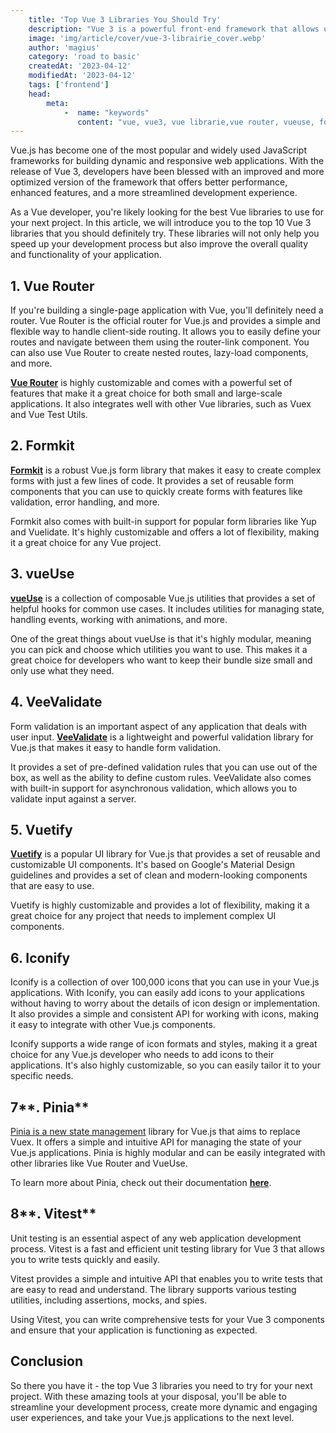 ```yaml
---
    title: 'Top Vue 3 Libraries You Should Try'
    description: "Vue 3 is a powerful front-end framework that allows us to create complex applications with ease. However, like any other framework, Vue 3 can be improved with the use of third-party libraries."
    image: 'img/article/cover/vue-3-librairie_cover.webp'
    author: 'magius'
    category: 'road to basic'
    createdAt: '2023-04-12'
    modifiedAt: '2023-04-12'
    tags: ['frontend']
    head:
        meta: 
            -  name: "keywords"
               content: "vue, vue3, vue librarie,vue router, vueuse, formkit, veevalidate javascript"
---
```



Vue.js has become one of the most popular and widely used JavaScript frameworks for building dynamic and responsive web applications. With the release of Vue 3, developers have been blessed with an improved and more optimized version of the framework that offers better performance, enhanced features, and a more streamlined development experience.

As a Vue developer, you're likely looking for the best Vue libraries to use for your next project. In this article, we will introduce you to the top 10 Vue 3 libraries that you should definitely try. These libraries will not only help you speed up your development process but also improve the overall quality and functionality of your application.

## **1. Vue Router**

If you're building a single-page application with Vue, you'll definitely need a router. Vue Router is the official router for Vue.js and provides a simple and flexible way to handle client-side routing. It allows you to easily define your routes and navigate between them using the router-link component. You can also use Vue Router to create nested routes, lazy-load components, and more.

**[Vue Router](https://router.vuejs.org/)** is highly customizable and comes with a powerful set of features that make it a great choice for both small and large-scale applications. It also integrates well with other Vue libraries, such as Vuex and Vue Test Utils.

## **2. Formkit**

**[Formkit](https://formkit.com/)** is a robust Vue.js form library that makes it easy to create complex forms with just a few lines of code. It provides a set of reusable form components that you can use to quickly create forms with features like validation, error handling, and more.

Formkit also comes with built-in support for popular form libraries like Yup and Vuelidate. It's highly customizable and offers a lot of flexibility, making it a great choice for any Vue project.

## **3. vueUse**

**[vueUse](https://vueuse.org/)** is a collection of composable Vue.js utilities that provides a set of helpful hooks for common use cases. It includes utilities for managing state, handling events, working with animations, and more.

One of the great things about vueUse is that it's highly modular, meaning you can pick and choose which utilities you want to use. This makes it a great choice for developers who want to keep their bundle size small and only use what they need.

## **4. VeeValidate**

Form validation is an important aspect of any application that deals with user input. **[VeeValidate](https://vee-validate.logaretm.com/v4/)** is a lightweight and powerful validation library for Vue.js that makes it easy to handle form validation.

It provides a set of pre-defined validation rules that you can use out of the box, as well as the ability to define custom rules. VeeValidate also comes with built-in support for asynchronous validation, which allows you to validate input against a server.

## **5. Vuetify**

**[Vuetify](https://vuetifyjs.com/en/)** is a popular UI library for Vue.js that provides a set of reusable and customizable UI components. It's based on Google's Material Design guidelines and provides a set of clean and modern-looking components that are easy to use.

Vuetify is highly customizable and provides a lot of flexibility, making it a great choice for any project that needs to implement complex UI components.

## 6. **Iconify**

Iconify is a collection of over 100,000 icons that you can use in your Vue.js applications. With Iconify, you can easily add icons to your applications without having to worry about the details of icon design or implementation. It also provides a simple and consistent API for working with icons, making it easy to integrate with other Vue.js components.

Iconify supports a wide range of icon formats and styles, making it a great choice for any Vue.js developer who needs to add icons to their applications. It's also highly customizable, so you can easily tailor it to your specific needs.

## 7**. Pinia**

[Pinia is a new state management](https://www.sciredev.com/blog/how-to-use-pinia-with-vue-3-a-step-by-step-guide) library for Vue.js that aims to replace Vuex. It offers a simple and intuitive API for managing the state of your Vue.js applications. Pinia is highly modular and can be easily integrated with other libraries like Vue Router and VueUse.

To learn more about Pinia, check out their documentation **[here](https://pinia.vuejs.org/)**.

## 8**. Vitest**

Unit testing is an essential aspect of any web application development process. Vitest is a fast and efficient unit testing library for Vue 3 that allows you to write tests quickly and easily.

Vitest provides a simple and intuitive API that enables you to write tests that are easy to read and understand. The library supports various testing utilities, including assertions, mocks, and spies.

Using Vitest, you can write comprehensive tests for your Vue 3 components and ensure that your application is functioning as expected.

## Conclusion

So there you have it - the top Vue 3 libraries you need to try for your next project. With these amazing tools at your disposal, you'll be able to streamline your development process, create more dynamic and engaging user experiences, and take your Vue.js applications to the next level.